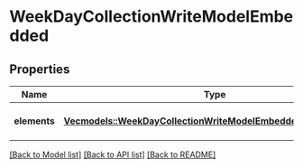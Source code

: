 # WeekDayCollectionWriteModelEmbedded

## Properties

Name | Type | Description | Notes
------------ | ------------- | ------------- | -------------
**elements** | [**Vec<models::WeekDayCollectionWriteModelEmbeddedElementsInner>**](WeekDayCollectionWriteModel__embedded_elements_inner.md) | The array of week days. | 

[[Back to Model list]](../README.md#documentation-for-models) [[Back to API list]](../README.md#documentation-for-api-endpoints) [[Back to README]](../README.md)


